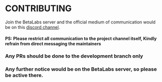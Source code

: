 # CONTRIBUTING
Join the BetaLabs server and the official medium of communication would be on this [discord channel](https://discord.com/channels/879728304482029609/929289582481141800). 
#### PS: Please restrict all communication to the project channel itself, Kindly refrain from direct messaging the maintainers
### Any PRs should be done to the development branch only

### Any further notice would be on the BetaLabs server, so please be active there.
